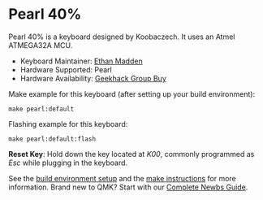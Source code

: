 # Pearl 40%

Pearl 40% is a keyboard designed by Koobaczech. It uses an Atmel
ATMEGA32A MCU.

* Keyboard Maintainer: [Ethan Madden](https://github.com/jetpacktuxedo)
* Hardware Supported: Pearl
* Hardware Availability: [Geekhack Group Buy](https://geekhack.org/index.php?topic=92259.0)

Make example for this keyboard (after setting up your build environment):

    make pearl:default

Flashing example for this keyboard:

    make pearl:default:flash

**Reset Key**: Hold down the key located at *K00*, commonly programmed as *Esc* while plugging in the keyboard.

See the [build environment setup](https://docs.qmk.fm/#/getting_started_build_tools) and the [make instructions](https://docs.qmk.fm/#/getting_started_make_guide) for more information. Brand new to QMK? Start with our [Complete Newbs Guide](https://docs.qmk.fm/#/newbs).
